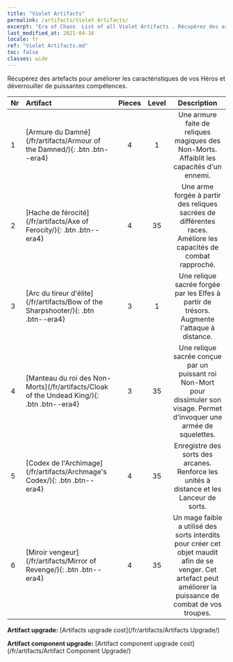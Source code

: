 ```yaml
---
title: "Violet Artifacts"
permalink: /artifacts/Violet Artifacts/
excerpt: "Era of Chaos  List of all Violet Artifacts . Récupérez des artefacts pour améliorer les caractéristiques de vos Héros et déverrouiller de puissantes compétences."
last_modified_at: 2021-04-16
locale: fr
ref: "Violet Artifacts.md"
toc: false
classes: wide
---
```


  Récupérez des artefacts pour améliorer les caractéristiques de vos Héros et déverrouiller de puissantes compétences.

  |  Nr  |    Artifact    | Pieces |  Level | Description   |
  |:-----|:---------------|:------:|:------:|:--------------:|
  | 1   | [Armure du Damné](/fr/artifacts/Armour of the Damned/){: .btn .btn--era4} | 4 | 1 | Une armure faite de reliques magiques des Non-Morts. Affaiblit les capacités d'un ennemi. |
  | 2   | [Hache de férocité](/fr/artifacts/Axe of Ferocity/){: .btn .btn--era4} | 4 | 35 | Une arme forgée à partir des reliques sacrées de différentes races. Améliore les capacités de combat rapproché. |
  | 3   | [Arc du tireur d'élite](/fr/artifacts/Bow of the Sharpshooter/){: .btn .btn--era4} | 3 | 1 | Une relique sacrée forgée par les Elfes à partir de trésors. Augmente l'attaque à distance. |
  | 4   | [Manteau du roi des Non-Morts](/fr/artifacts/Cloak of the Undead King/){: .btn .btn--era4} | 3 | 35 | Une relique sacrée conçue par un puissant roi Non-Mort pour dissimuler son visage. Permet d'invoquer une armée de squelettes. |
  | 5   | [Codex de l'Archimage](/fr/artifacts/Archmage's Codex/){: .btn .btn--era4} | 4 | 35 | Enregistre des sorts des arcanes. Renforce les unités à distance et les Lanceur de sorts. |
  | 6   | [Miroir vengeur](/fr/artifacts/Mirror of Revenge/){: .btn .btn--era4} | 4 | 35 | Un mage faible a utilisé des sorts interdits pour créer cet objet maudit afin de se venger. Cet artefact peut améliorer la puissance de combat de vos troupes. |


  **Artifact upgrade:** [Artifacts upgrade cost](/fr/artifacts/Artifacts Upgrade/)

 **Artifact component upgrade:** [Artifact component upgrade cost](/fr/artifacts/Artifact Component Upgrade/)


